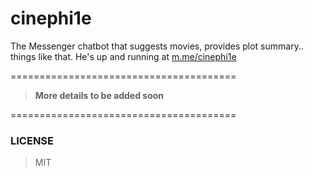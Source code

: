 # cinephi1e
The Messenger chatbot that suggests movies, provides plot summary.. things like that. He's up and running at [m.me/cinephi1e](https://m.me/cinephi1e) 

=======================================
> **More details to be added soon**


=======================================
### LICENSE
> MIT
